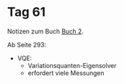 # Tag 61

Notizen zum Buch [Buch 2](../Buch2.md).

Ab Seite 293:
* VQE:
  - Variationsquanten-Eigensolver
  - erfordert viele Messungen
